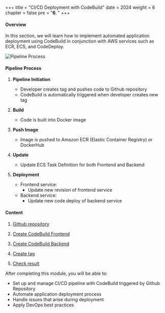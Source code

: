 +++
title = "CI/CD Deployment with CodeBuild"
date = 2024
weight = 6
chapter = false
pre = "<b>6. </b>"
+++

#### Overview
In this section, we will learn how to implement automated application deployment using CodeBuild in conjunction with AWS services such as ECR, ECS, and CodeDeploy.

![Pipeline Process](/images/4-cicd-gitlab/4.0.3.png)

#### Pipeline Process

1. **Pipeline Initiation**
   - Developer creates tag and pushes code to Github repository
   - CodeBuild is automatically triggered when developer creates new tag

2. **Build**
   - Code is built into Docker image

3. **Push Image**
   - Image is pushed to Amazon ECR (Elastic Container Registry) or DockerHub

4. **Update**
   - Update ECS Task Definition for both Frontend and Backend

5. **Deployment**
   - Frontend service:
     - Update new revision of frontend service
   - Backend service:
     - Update new code deploy of backend service

#### Content

1. [Github repository](1-github)

2. [Create CodeBuild Frontend](2-create-code-build-fe)

3. [Create CodeBuild Backend](3-create-code-build-be)

4. [Create tag](4-create-tag)

5. [Check result](5-result)

After completing this module, you will be able to:
- Set up and manage CI/CD pipeline with CodeBuild triggered by Github Repository
- Automate application deployment process
- Handle issues that arise during deployment
- Apply DevOps best practices